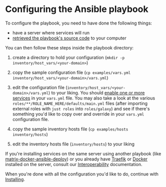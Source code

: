 # Configuring the Ansible playbook

To configure the playbook, you need to have done the following things:

- have a server where services will run
- [retrieved the playbook's source code](getting-the-playbook.md) to your computer

You can then follow these steps inside the playbook directory:

1. create a directory to hold your configuration (`mkdir -p inventory/host_vars/<your-domain>`)

2. copy the sample configuration file (`cp examples/vars.yml inventory/host_vars/<your-domain>/vars.yml`)

3. edit the configuration file (`inventory/host_vars/<your-domain>/vars.yml`) to your liking. You should [enable one or more services](supported-services.md) in your `vars.yml` file. You may also take a look at the various `roles/**/ROLE_NAME_HERE/defaults/main.yml` files (after importing external roles with `just roles` into `roles/galaxy`) and see if there's something you'd like to copy over and override in your `vars.yml` configuration file.

4. copy the sample inventory hosts file (`cp examples/hosts inventory/hosts`)

5. edit the inventory hosts file (`inventory/hosts`) to your liking

If you're installing services on the same server using another playbook (like [matrix-docker-ansible-deploy](https://github.com/spantaleev/matrix-docker-ansible-deploy)) or you already have [Traefik](./services/traefik.md) or [Docker](./services/docker.md) installed on the server, consult our [Interoperability](./interoperability.md) documentation.

When you're done with all the configuration you'd like to do, continue with [Installing](installing.md).
